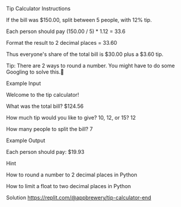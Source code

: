 Tip Calculator
Instructions

If the bill was $150.00, split between 5 people, with 12% tip.

Each person should pay (150.00 / 5) * 1.12 = 33.6

Format the result to 2 decimal places = 33.60

Thus everyone's share of the total bill is $30.00 plus a $3.60 tip.

Tip: There are 2 ways to round a number. You might have to do some Googling to solve this.💪

Example Input

Welcome to the tip calculator!

What was the total bill? $124.56

How much tip would you like to give? 10, 12, or 15? 12

How many people to split the bill? 7

Example Output

Each person should pay: $19.93

Hint

How to round a number to 2 decimal places in Python

How to limit a float to two decimal places in Python

Solution
https://replit.com/@appbrewery/tip-calculator-end
